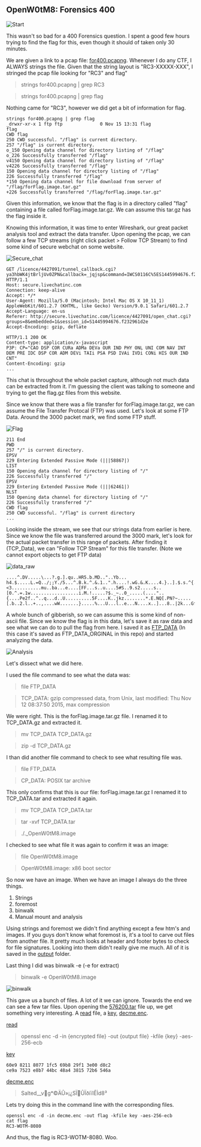 OpenW0tM8: Forensics 400
----------------------


![Start](images/Start.png)

This wasn't so bad for a 400 Forensics question. I spent a good few hours trying to find the flag for this, even though it should of taken only 30 minutes.

We are given a link to a pcap file: [for400.pcapng](for400.pcapng). Whenever I do any CTF, I ALWAYS strings the file. Given that the string layout is "RC3-XXXXX-XXX", I stringed the pcap file looking for "RC3" and flag" 

> strings for400.pcapng | grep RC3

> strings for400.pcapng | grep flag

Nothing came for "RC3", however we did get a bit of information for flag.

```
strings for400.pcapng | grep flag
_drwxr-xr-x 1 ftp ftp              0 Nov 15 13:31 flag
flag
CWD flag
250 CWD successful. "/flag" is current directory.
257 "/flag" is current directory.
o_150 Opening data channel for directory listing of "/flag"
o_226 Successfully transferred "/flag"
v4150 Opening data channel for directory listing of "/flag"
v4226 Successfully transferred "/flag"
150 Opening data channel for directory listing of "/flag"
226 Successfully transferred "/flag"
*150 Opening data channel for file download from server of "/flag/forFlag.image.tar.gz"
+226 Successfully transferred "/flag/forFlag.image.tar.gz"
```


Given this information, we know that the flag is in a directory called "flag" containing a file called forFlag.image.tar.gz. We can assume this tar.gz has the flag inside it.

Knowing this information, it was time to enter Wireshark, our great packet analysis tool and extract the data transfer. Upon opening the pcap, we can follow a few TCP streams (right click packet > Follow TCP Stream) to find some kind of secure webchat on some website.

![Secure_chat](images/Secure_chat.png)

```
GET /licence/4427091/tunnel_callback.cgi?ya3hbWK4jtBrljUv0ZPN&callback=_jqjsp&command=IWCS0116C%5ES1445994676.f232961d2e%5E4427091%5E8%5E&_1447612614575= HTTP/1.1
Host: secure.livechatinc.com
Connection: keep-alive
Accept: */*
User-Agent: Mozilla/5.0 (Macintosh; Intel Mac OS X 10_11_1) AppleWebKit/601.2.7 (KHTML, like Gecko) Version/9.0.1 Safari/601.2.7
Accept-Language: en-us
Referer: http://secure.livechatinc.com/licence/4427091/open_chat.cgi?groups=8&embedded=1&session_id=S1445994676.f232961d2e
Accept-Encoding: gzip, deflate

HTTP/1.1 200 OK
Content-type: application/x-javascript
P3P: CP="CAO DSP COR CURa ADMa DEVa OUR IND PHY ONL UNI COM NAV INT DEM PRE IDC DSP COR ADM DEVi TAIi PSA PSD IVAi IVDi CONi HIS OUR IND CNT"
Content-Encoding: gzip
...
```

This chat is throughout the whole packet capture, although not much data can be extracted from it. I'm guessing the client was talking to someone and trying to get the flag.gz files from this website.

Since we know that there was a file transfer for forFlag.image.tar.gz, we can assume the File Transfer Protocal (FTP) was used. Let's look at some FTP Data. Around the 3000 packet mark, we find some FTP stuff. 

![Flag](images/Flag.png)
```
211 End
PWD
257 "/" is current directory.
EPSV
229 Entering Extended Passive Mode (|||58867|)
LIST
150 Opening data channel for directory listing of "/"
226 Successfully transferred "/"
EPSV
229 Entering Extended Passive Mode (|||62461|)
NLST
150 Opening data channel for directory listing of "/"
226 Successfully transferred "/"
CWD flag
250 CWD successful. "/flag" is current directory
...
```

Looking inside the stream, we see that our strings data from earlier is here. Since we know the file was transferred around the 3000 mark, let's look for the actual packet transfer in this range of packets. After finding it (TCP_Data), we can "Follow TCP Stream" for this file transfer. (Note we cannot export objects to get FTP data)

![data_raw](images/data_raw.png)
```
....^.DV.....\...?.g.].qu..HR5.b.MD.."..Yb... h4.$.....L.=Q../;;Y./5...^.B.k.^.&.1..".h....!.wG.&.K....4.}..].$.s.^{.\?.W....y....<3...........mu..ba...e....[FF...s..u....5#S..9.s2.....s..[0.^.=.1w..................i.M.!.....?$._~..0_.....(...."..{....Pe2f..^..q...d..U..........5F....K..jkz........*.E.NQ[.PN?~.....[.b..2.l..+..,....wW.......}.....%...U...l..e...N....x..]...8..|2k...Gf......Z..f{.X.es..ha.......7l.F{.".7-.v.m....}.$.o.o.D.Z..._...........+.........l.rQ..h..MU;.UV.j.U....b
```

A whole bunch of gibberish, so we can assume this is some kind of non-ascii file. Since we know the flag is in this data, let's save it as raw data and see what we can do to pull the flag from here. I saved it as [FTP_DATA](FTP_DATA_ORIGINAL) (In this case it's saved as FTP_DATA_ORGINAL in this repo) and started analyzing the data.

![Analysis](images/Analysis.png)

Let's dissect what we did here.

I used the file command to see what the data was:

> file FTP_DATA

> TCP_DATA: gzip compressed data, from Unix, last modified: Thu Nov 12 08:37:50 2015, max compression

We were right. This is the forFlag.image.tar.gz file. I renamed it to TCP_DATA.gz and extracted it.

>mv TCP_DATA TCP_DATA.gz

>zip -d TCP_DATA.gz

I than did another file command to check to see what resulting file was.

> file FTP_DATA

>CP_DATA: POSIX tar archive

This only confirms that this is our file: forFlag.image.tar.gz
I renamed it to TCP_DATA.tar and extracted it again.

> mv TCP_DATA TCP_DATA.tar

>tar -xvf TCP_DATA.tar 

>./._OpenW0tM8.image

I checked to see what file it was again to confirm it was an image: 

>file OpenW0tM8.image

>OpenW0tM8.image: x86 boot sector

So now we have an image. When we have an image I always do the three things.

1) Strings
2) foremost
3) binwalk
4) Manual mount and analysis

Using strings and foremost we didn't find anything except a few htm's and images. If you guys don't know what foremost is, it's a tool to carve out files from another file. It pretty much looks at header and footer bytes to check for file signatures. Looking into them didn't really give me much. All of it is saved in the [output](output) folder.

Last thing I did was binwalk -e (-e for extract)

> binwalk -e OpenW0tM8.image

![binwalk](images/binwalk.png)

This gave us a bunch of files. A lot of it we can ignore. Towards the end we can see a few tar files. Upon opening the [576200.tar](576200.tar) file up, we get something very interesting. A [read](read) file, a [key](key), [decme.enc](decme.enc).

[read](read)
> openssl enc -d -in {encrypted file} -out {output file} -kfile {key} -aes-256-ecb

[key](key)
```
60e9 8211 8077 1fc5 69b8 29f1 3e00 d8c2
ce9a 7523 e8b7 44bc 48a4 3815 72b6 546a
```

[decme.enc](decme.enc)
>Salted__vg*©ÄÛ»¡¿SÏÛÏðíïIÊÌd8³

Lets try doing this in the command line with the corresponding files.

```
openssl enc -d -in decme.enc -out flag -kfile key -aes-256-ecb
cat flag
RC3-WOTM-8080
```

And thus, the flag is RC3-WOTM-8080. Woo.